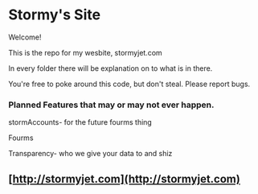 # Stormy's Site
Welcome!

This is the repo for my wesbite, stormyjet.com

In every folder there will be explanation on to what is in there.

You're free to poke around this code, but don't steal. Please report bugs.



### Planned Features that may or may not ever happen.
stormAccounts- for the future fourms thing

Fourms

Transparency- who we give your data to and shiz



## [http://stormyjet.com](http://stormyjet.com)

